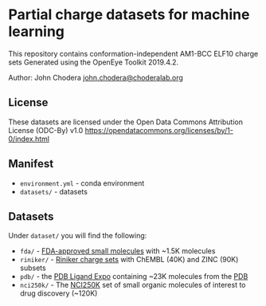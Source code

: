 # Partial charge datasets for machine learning

This repository contains conformation-independent AM1-BCC ELF10 charge sets Generated using the OpenEye Toolkit 2019.4.2.

Author: John Chodera <john.chodera@choderalab.org>

## License

These datasets are licensed under the Open Data Commons Attribution License (ODC-By) v1.0
https://opendatacommons.org/licenses/by/1-0/index.html

## Manifest

* `environment.yml` - conda environment
* `datasets/` - datasets

## Datasets

Under `dataset/` you will find the following:
* `fda/` - [FDA-approved small molecules](https://zinc.docking.org/substances/subsets/fda/) with ~1.5K molecules
* `riniker/` - [Riniker charge sets](https://www.research-collection.ethz.ch/handle/20.500.11850/230799) with ChEMBL (40K) and ZINC (90K) subsets
* `pdb/` - the [PDB Ligand Expo](http://ligand-expo.rcsb.org/ld-download.html) containing ~23K molecules from the [PDB](http://rcsb.org)
* `nci250k/` - The [NCI250K](https://cactus.nci.nih.gov/download/nci/) set of small organic molecules of interest to drug discovery (~120K)

